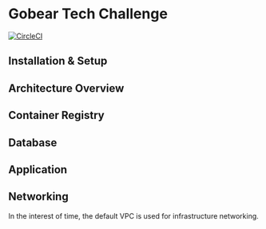 # Gobear Tech Challenge

[![CircleCI](https://circleci.com/gh/ZY-Ang/gobear-tech-challenge/tree/master.svg?style=svg&circle-token=e2137c44ad3b80d3475cce5d42788e555fdf3a61)](https://circleci.com/gh/ZY-Ang/gobear-tech-challenge/tree/master)

## Installation & Setup

## Architecture Overview

## Container Registry

## Database

## Application

## Networking
In the interest of time, the default VPC is used for infrastructure networking.
